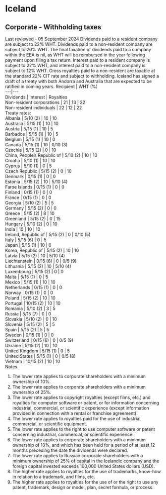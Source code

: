 # Iceland
## Corporate - Withholding taxes
Last reviewed - 05 September 2024
Dividends paid to a resident company are subject to 22% WHT. Dividends paid to a non-resident company are subject to 20% WHT. The final taxation of dividends paid to a company within the EEA is nil, as WHT will be reimbursed in the year following payment upon filing a tax return.
Interest paid to a resident company is subject to 22% WHT, and interest paid to a non-resident company is subject to 12% WHT.
Gross royalties paid to a non-resident are taxable at the standard 22% CIT rate and subject to withholding.
Iceland has signed a draft of a treaty with both Andorra and Australia that are expected to be ratified in coming years.
Recipient | WHT (%)  
---|---  
Dividends | Interest | Royalties  
Non-resident corporations | 21 | 13 | 22  
Non-resident individuals | 22 | 12 | 22  
Treaty rates:  
Albania | 5/10 (2) | 10 | 10  
Australia | 5/15 (1) | 10 | 10  
Austria | 5/15 (1) | 10 | 5  
Barbados | 5/15 (1) | 10 | 5  
Belgium | 5/15 (1) | 10 | 0  
Canada | 5/15 (1) | 10 | 0/10 (3)  
Czechia | 5/15 (2) | 0 | 10  
China, People’s Republic of | 5/10 (2) | 10 | 10  
Croatia | 5/10 (1) | 10 | 10  
Cyprus | 5/10 (1) | 0 | 5  
Czech Republic | 5/15 (2) | 0 | 10  
Denmark | 0/15 (1) | 0 | 0  
Estonia | 5/15 (2) | 10 | 5/10 (4)  
Faroe Islands | 0/15 (1) | 0 | 0  
Finland | 0/15 (1) | 0 | 0  
France | 0/15 (1) | 0 | 0  
Georgia | 5/10 (2) | 5 | 5  
Germany | 5/15 (2) | 0 | 0  
Greece | 5/15 (2) | 8 | 10  
Greenland | 5/15 (2) | 0 | 15  
Hungary | 5/10 (2) | 0 | 10  
India | 10 | 10 | 10  
Ireland, Republic of | 5/15 (2) | 0 | 0/10 (5)  
Italy | 5/15 (6) | 0 | 5  
Japan | 5/15 (1) | 10 | 0  
Korea, Republic of | 5/15 (2) | 10 | 10  
Latvia | 5/15 (2) | 10 | 5/10 (4)  
Liechtenstein | 0/15 (6) | 0 | 0/5 (9)  
Lithuania | 5/15 (2) | 10 | 5/10 (4)  
Luxembourg | 5/15 (2) | 0 | 0  
Malta | 5/15 (1) | 0 | 5  
Mexico | 5/15 (1) | 10 | 10  
Netherlands | 0/15 (1) | 0 | 0  
Norway | 0/15 (1) | 0 | 0  
Poland | 5/15 (2) | 10 | 10  
Portugal | 10/15 (2) | 10 | 10  
Romania | 5/10 (2) | 3 | 5  
Russia | 5/15 (7) | 0 | 0  
Slovakia | 5/10 (2) | 0 | 10  
Slovenia | 5/15 (2) | 5 | 5  
Spain | 5/15 (2) | 5 | 5  
Sweden | 0/15 (1) | 0 | 0  
Switzerland | 0/15 (6) | 0 | 0/5 (9)  
Ukraine | 5/15 (2) | 10 | 10  
United Kingdom | 5/15 (1) | 0 | 5  
United States | 5/15 (1) | 0 | 0/5 (8)  
Vietnam | 10/15 (2) | 10 | 10  
Notes
  1. The lower rate applies to corporate shareholders with a minimum ownership of 10%.
  2. The lower rate applies to corporate shareholders with a minimum ownership of 25%.
  3. The lower rate applies to copyright royalties (except films, etc.) and royalties for computer software or patent, or for information concerning industrial, commercial, or scientific experience (except information provided in connection with a rental or franchise agreement).
  4. The lower rate applies to royalties paid for the use of industrial, commercial, or scientific equipment.
  5. The lower rate applies to the right to use computer software or patent concerning industrial, commercial, or scientific experience.
  6. The lower rate applies to corporate shareholders with a minimum ownership of 10%, and which has been held for a period of at least 12 months preceding the date the dividends were declared.
  7. The lower rate applies to Russian corporate shareholders with a minimum ownership of 25% of capital in the Icelandic company and the foreign capital invested exceeds 100,000 United States dollars (USD).
  8. The higher rate applies to royalties for the use of trademarks, know-how in relation to a trademark, and films, etc.
  9. The higher rate applies to royalties for the use of or the right to use any patent, trademark, design or model, plan, secret formula, or process.


